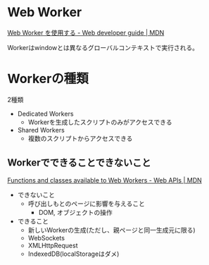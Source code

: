 # Web Worker

[Web Worker を使用する - Web developer guide | MDN](https://developer.mozilla.org/ja/docs/Web/Guide/Performance/Using_web_workers)

Workerはwindowとは異なるグローバルコンテキストで実行される。

# Workerの種類

2種類

- Dedicated Workers
  - Workerを生成したスクリプトのみがアクセスできる
- Shared Workers
  - 複数のスクリプトからアクセスできる

## Workerでできることできないこと

[Functions and classes available to Web Workers - Web APIs | MDN](https://developer.mozilla.org/en-US/docs/Web/API/Web_Workers_API/Functions_and_classes_available_to_workers)

- できないこと
  - 呼び出しもとのページに影響を与えること
    - DOM, オブジェクトの操作
- できること
  - 新しいWorkerの生成(ただし、親ページと同一生成元に限る)
  - WebSockets
  - XMLHttpRequest
  - IndexedDB(localStorageはダメ)

